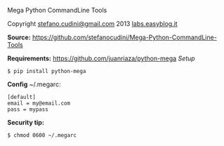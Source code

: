 Mega Python CommandLine Tools

Copyright stefano.cudini@gmail.com 2013
[labs.easyblog.it](http://labs.easyblog.it)

**Source:**
https://github.com/stefanocudini/Mega-Python-CommandLine-Tools

**Requirements:**
https://github.com/juanriaza/python-mega
*Setup*
```
$ pip install python-mega
```


**Config**
~/.megarc:
```
[default]
email = my@email.com
pass = mypass

```

**Security tip:**
```
$ chmod 0600 ~/.megarc
```
